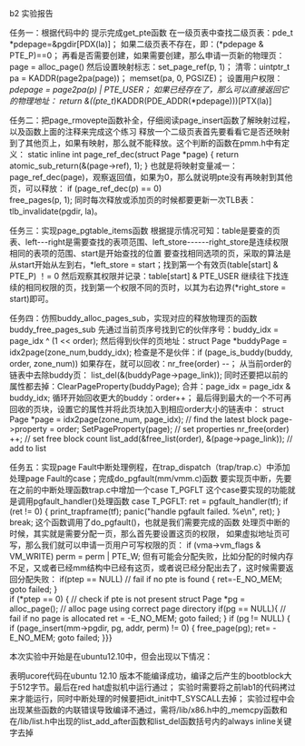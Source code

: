 b2  实验报告

任务一：根据代码中的	提示完成get_pte函数
    在一级页表中查找二级页表：pde_t *pdepage=&pgdir[PDX(la)]；
如果二级页表不存在，即：(*pdepage & PTE_P)==0；
再看是否需要创建，如果需要创建，那么申请一页新的物理页：page = alloc_page()
然后设置映射标志：set_page_ref(p, 1)；
清零：uintptr_t pa = KADDR(page2pa(page))；    memset(pa, 0, PGSIZE)；
设置用户权限：*pdepage = page2pa(p) | PTE_USER；
如果已经存在了，那么可以直接返回它的物理地址：
return &((pte_t*)KADDR(PDE_ADDR(*pdepage)))[PTX(la)]


任务二：把page_rmovepte函数补全，仔细阅读page_insert函数了解映射过程，以及函数上面的注释来完成这个练习
    释放一个二级页表首先要看看它是否还映射到了其他页上，如果有映射，那么就不能释放。这个判断的函数在pmm.h中有定义：
static inline int
page_ref_dec(struct Page *page) {
	return atomic_sub_return(&(page->ref), 1);
}
也就是将映射变量减一：page_ref_dec(page)，观察返回值，如果为0，那么就说明pte没有再映射到其他页，可以释放：
if (page_ref_dec(p) == 0)         
free_pages(p, 1);
同时每次释放或添加页的时候都要更新一次TLB表：tlb_invalidate(pgdir, la)。


任务三：实现page_pgtable_items函数
    根据提示情况可知：table是要查的页表、left---right是需要查找的表项范围、left_store------right_store是连续权限相同的表项的范围、start是开始查找的位置
    要查找相同选项的页，采取的算法是从start开始从左到右，*left_store = start；找到第一个有效页(table[start] & PTE_P) ！= 0
    然后观察其权限并记录：table[start] & PTE_USER
    继续往下找连续的相同权限的页，找到第一个权限不同的页时，以其为右边界(*right_store = start)即可。


任务四：仿照buddy_alloc_pages_sub，实现对应的释放物理页的函数buddy_free_pages_sub
    先通过当前页序号找到它的伙伴序号：buddy_idx = page_idx ^ (1 << order);
然后得到伙伴的页地址：struct Page *buddyPage = idx2page(zone_num,buddy_idx);
检查是不是伙伴：if (page_is_buddy(buddy, order, zone_num))
    如果存在，就可以回收：nr_free(order) --；
从当前order的链表中去除buddy页： 
list_del(&(buddyPage->page_link));
同时还要把以前的属性都去掉：ClearPageProperty(buddyPage);
合并：page_idx = page_idx & buddy_idx;
循环开始回收更大的buddy：order++；
最后得到最大的一个不可再回收的页块，设置它的属性并将此页块加入到相应order大小的链表中：
struct Page *page = idx2page(zone_num, page_idx);   // find the latest block
	   page->property = order;
	   SetPageProperty(page);                     // set properties
	   nr_free(order) ++;                          // set free block count
	   list_add(&free_list(order), &(page->page_link)); // add to list


任务五：实现page Fault中断处理例程，在trap_dispatch（trap/trap.c）中添加处理page Fault的case；完成do_pgfault(mm/vmm.c)函数
    要实现页中断，先要在之前的中断处理函数trap.c中增加一个case T_PGFLT
这个case要实现的功能就是调用pgfault_handler()处理函数
case T_PGFLT:
		ret = pgfault_handler(tf);
		if (ret != 0)
		{   print_trapframe(tf);
			panic("handle pgfault failed. %e\n", ret);
		}
		break;
这个函数调用了do_pgfault()，也就是我们需要完成的函数
    处理页中断的时候，其实就是需要分配一页，那么首先要设置这页的权限，
如果虚拟地址页可写，那么我们就可以申请一页用户可写权限的页：
if (vma->vm_flags & VM_WRITE)
		perm = perm | PTE_W;
但有可能会分配失败，比如分配的时候内存不足，又或者已经mm结构中已经有这页，或者说已经分配出去了，这时候需要返回分配失败：
if(ptep == NULL)                             // fail if no pte is found
	{  ret=-E_NO_MEM; 
	   goto failed;
	}	
	if (*ptep == 0) {                            // check if pte is not present
		struct Page *pg = alloc_page();	         // alloc page using correct page directory
		if(pg == NULL){	                        // fail if no page is allocated
			ret = -E_NO_MEM;
			goto failed;
		}
		if (pg != NULL) {
		      if (page_insert(mm->pgdir, pg, addr, perm) != 0) {
		           free_page(pg);
		           ret= -E_NO_MEM;
		           goto failed;
		      }}}

本次实验中开始是在ubuntu12.10中，但会出现以下情况：

表明ucore代码在ubuntu 12.10 版本不能编译成功，编译之后产生的bootblock大于512字节。最后在red hat虚拟机中运行通过；
实验时需要将之前lab1的代码拷过来才能运行，同时中断处理的时候要把idt_init中T_SYSCALL去掉；
    实验过程中会出现某些函数的内联错误导致编译不通过，需将/lib/x86.h中的_memcpy函数和在/lib/list.h中出现的list_add_after函数和list_del函数括号内的always inline关键字去掉
